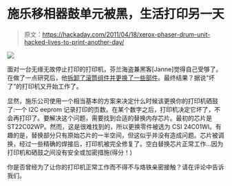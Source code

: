 # 施乐移相器鼓单元被黑，生活打印另一天

> 原文：<https://hackaday.com/2011/04/18/xerox-phaser-drum-unit-hacked-lives-to-print-another-day/>

![](img/27b47752716a2e3c954a9a88965c163c.png)

面对一台无缘无故停止打印的打印机，芬兰海盗兼黑客[Janne]觉得自己受够了。在做了一点研究后，他[拆卸了滚筒组件并更换了一些部件](http://translate.google.com/translate?js=n&prev=_t&hl=en&ie=UTF-8&layout=2&eotf=1&sl=fi&tl=en&u=http%3A%2F%2Fusvi.puheenvuoro.uusisuomi.fi%2F69162-suuri-hehkulamppuhuijaus-nain-selatetaan-xerox)。最终结果？据说“坏了”的打印机又开始工作了。

显然，施乐公司使用一个相当基本的方案来决定什么时候该更换你的打印机硒鼓了:一个 I2C eeprom 记录打印的页数。在某个数字之后，打印机决定它坏了，不会再打印了。要解决这个问题，需要找到合适的替换内存芯片。最初的芯片是 ST22C02WP。然而，这是很难找到的，所以更换零件被选为 CSI 24C01WI。有趣的是，替换部分只有原始芯片的一半空间，但这似乎并没有造成问题。芯片被调换，经过一些精确的焊接后，打印机被完全修复了。空白替换芯片正常工作…因为打印机和硒鼓之间没有安全或加密措施(得分！)

你是否曾经为了让你的打印机正常工作而不得不与烙铁亲密接触？请在评论中告诉我们。
